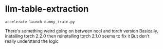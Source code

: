 # llm-table-extraction

`accelerate launch dummy_train.py`

There's something weird going on between nccl and torch version
Basically, installing torch 2.2.0 then reinstalling torch 2.1.0 seems to fix it
But don't really understand the logic